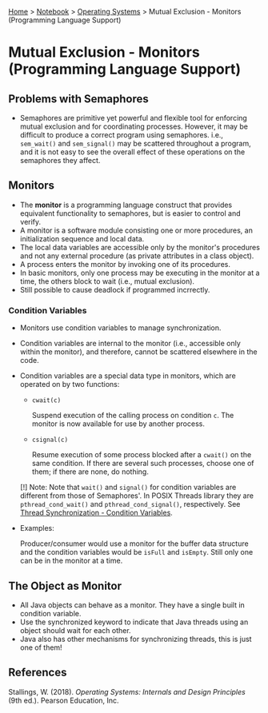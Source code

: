 <a href="../../">Home</a> > <a href="../notebook">Notebook</a> > <a href="./">Operating Systems</a> > Mutual Exclusion - Monitors (Programming Language Support)

# Mutual Exclusion - Monitors (Programming Language Support)



## Problems with Semaphores

* Semaphores are primitive yet powerful and flexible tool for enforcing mutual exclusion and for coordinating processes. However, it may be difficult to produce a correct program using semaphores. i.e., `sem_wait()` and `sem_signal()` may be scattered throughout a program, and it is not easy to see the overall effect of these operations on the semaphores they affect.

  

## Monitors

*  The **monitor** is a programming language construct that provides equivalent functionality to semaphores, but is easier to control and verify.
* A monitor is a software module consisting one or more procedures, an initialization sequence and local data.
* The local data variables are accessible only by the monitor's procedures and not any external procedure (as private attributes in a class object).
* A process enters the monitor by invoking one of its procedures.
* In basic monitors, only one process may be executing in the monitor at a time, the others block to wait (i.e., mutual exclusion).
* Still possible to cause deadlock if programmed incrrectly.

### Condition Variables

* Monitors use condition variables to manage synchronization.

* Condition variables are internal to the monitor (i.e., accessible only within the monitor), and therefore, cannot be scattered elsewhere in the code.

* Condition variables are a special data type in monitors, which are operated on by two functions:

  * `cwait(c)`

    Suspend execution of the calling process on condition `c`. The monitor is now available for use by another process.

  * `csignal(c)`

    Resume execution of some process blocked after a `cwait()` on the same condition. If there are several such processes, choose one of them; if there are none, do nothing.

  [!] Note: Note that `wait()` and `signal()` for condition variables are different from those of Semaphores'. In POSIX Threads library they are `pthread_cond_wait()` and `pthread_cond_signal()`, respectively. See [Thread Synchronization - Condition Variables](../multi-threading/thread-synchronization-condition-variables).

* Examples:

  Producer/consumer would use a monitor for the buffer data structure and the condition variables would be `isFull` and `isEmpty`. Still only one can be in the monitor at a time.

  

## The Object as Monitor

* All Java objects can behave as a monitor. They have a single built in condition variable.
* Use the synchronized keyword to indicate that Java threads using an object should wait for each other.
* Java also has other mechanisms for synchronizing threads, this is just one of them!






## References

Stallings, W. (2018). *Operating Systems: Internals and Design Principles* (9th ed.). Pearson Education, Inc.
